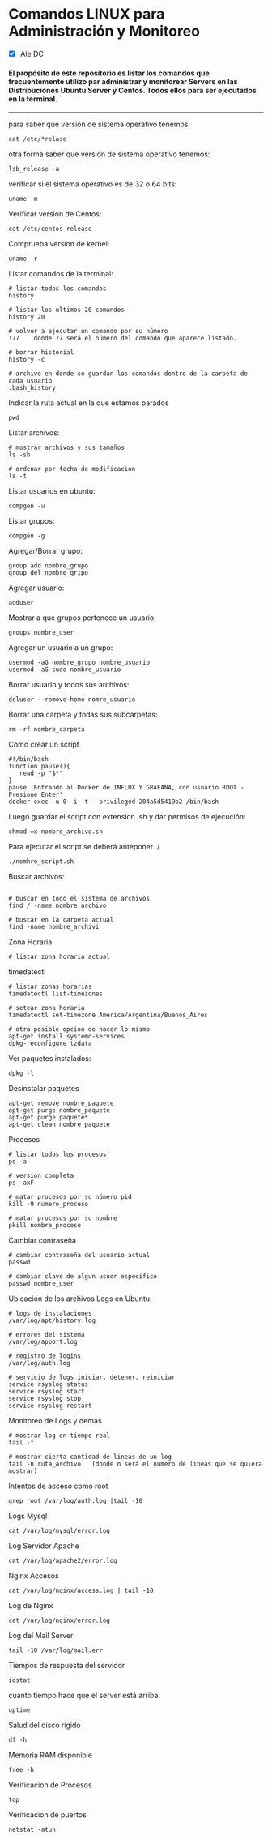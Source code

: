 # Comandos LINUX para Administración y Monitoreo

- [x] Ale DC

#### El propósito de este repositorio es listar los comandos que frecuentemente utilizo par administrar y monitorear Servers en las Distribuciónes Ubuntu Server y Centos. Todos ellos para ser ejecutados en la terminal.


______________________________________________________________________________________________________

para saber que versión de sistema operativo tenemos:
```
cat /etc/*relase
```
otra forma saber que versión de sistema operativo tenemos:
```
lsb_release -a
```

verificar si el sistema operativo es de 32 o 64 bits:
```
uname -m
```

Verificar version de Centos:
```
cat /etc/centos-release
```

Comprueba version de kernel:
```
uname -r
```

Listar comandos de la terminal:
```
# listar todos los comandos 
history

# listar los ultimos 20 comandos
history 20

# volver a ejecutar un comando por su número
!77    donde 77 será el número del comando que aparece listado.

# borrar historial
history -c

# archivo en donde se guardan los comandos dentro de la carpeta de cada usuario
.bash_history
```

Indicar la ruta actual en la que estamos parados
```
pwd
```



Listar archivos:
```
# mostrar archivos y sus tamaños
ls -sh

# ordenar por fecha de modificacion
ls -t
```

Listar usuarios en ubuntu:
```
compgen -u
```
Listar grupos:
```
compgen -g
```
Agregar/Borrar grupo:
```
group add nombre_grupo
group del nombre_gripo
```
Agregar usuario:
```
adduser
```

Mostrar a que grupos pertenece un usuario:
```
groups nombre_user
```

Agregar un usuario a un grupo:
```
usermod -aG nombre_grupo nombre_usuario
usermod -aG sudo nombre_usuario

```

Borrar usuario y todos sus archivos:
```
deluser --remove-home nomre_usuario
```

Borrar una carpeta y todas sus subcarpetas:
```
rm -rf nombre_carpeta
```


Como crear un script

```
#!/bin/bash
function pause(){
   read -p "$*"
}
pause 'Entrando al Docker de INFLUX Y GRAFANA, con usuario ROOT -  Presione Enter'
docker exec -u 0 -i -t --privileged 204a5d5419b2 /bin/bash
```

Luego guardar el script con extension .sh y dar permisos de ejecución:
```
chmod =x nombre_archivo.sh
```
Para ejecutar el script se deberá anteponer ./
```
./nomhre_script.sh
```

Buscar archivos:
```

# buscar en todo el sistema de archivos
find / -name nombre_archivo

# buscar en la carpeta actual
find -name nombre_archivi
```

Zona Horaria
```
# listar zona horaria actual
```
timedatectl
```
# listar zonas horarias
timedatectl list-timezones

# setear zona horaria
timedatectl set-timezone America/Argentina/Buenos_Aires

# otra posible opcion de hacer lo mismo
apt-get install systemd-services
dpkg-reconfigure tzdata
```

Ver paquetes instalados:
```
dpkg -l
````

Desinstalar paquetes
```
apt-get remove nombre_paquete
apt-get purge nombre_paquete
apt-get purge paquete*
apt-get clean nombre_paquete
```

Procesos
```
# listar todos los procesos
ps -a

# version completa
ps -axF

# matar procesos por su número pid
kill -9 numero_proceso

# matar procesos por su nombre
pkill nombre_proceso
```

Cambiar contraseña
```
# cambiar contraseña del usuario actual
passwd

# cambiar clave de algun usuer especifico
passwd nombre_user
```

Ubicación de los archivos Logs en Ubuntu:
```
# logs de instalaciones
/var/log/apt/history.log

# errores del sistema
/var/log/apport.log

# registro de logins 
/var/log/auth.log

# servicio de logs iniciar, detener, reiniciar
service rsyslog status
service rsyslog start
service rsyslog stop
service rsyslog restart
```


Monitoreo de Logs y demas
```
# mostrar log en tiempo real
tail -f 

# mostrar cierta cantidad de lineas de un log
tail -n ruta_archivo   (donde n será el numero de lineas que se quiera mostrar)
```



Intentos de acceso como root
```
grep root /var/log/auth.log |tail -10
```

Logs Mysql
```
cat /var/log/mysql/error.log
```

Log Servidor Apache 
```
cat /var/log/apache2/error.log
```

Nginx Accesos
```
cat /var/log/nginx/access.log | tail -10
```
Log de Nginx 
```
cat /var/log/nginx/error.log
```

Log del Mail Server 
```
tail -10 /var/log/mail.err
```

Tiempos de respuesta del servidor
```
iostat
```

cuanto tiempo hace que el server está arriba.
```
uptime
```

Salud del disco rígido
```
df -h
```

Memoria RAM disponible
```
free -h
```


Verificacion de Procesos
```
top
```


Verificacion de puertos

```
netstat -atun 
```
